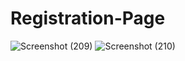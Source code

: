 ﻿# Registration-Page
![Screenshot (209)](https://user-images.githubusercontent.com/76204115/214359725-e8c868e9-273c-46b2-ba56-21d55107d962.png)
![Screenshot (210)](https://user-images.githubusercontent.com/76204115/214359739-baa7d893-de7e-4890-a009-e04282910617.png)
